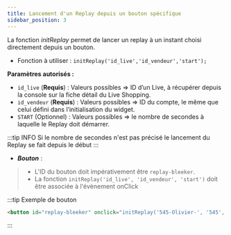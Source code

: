 ```yaml
---
title: Lancement d'un Replay depuis un bouton spécifique
sidebar_position: 3
---
```


La fonction *initReplay* permet de lancer un replay à un instant choisi directement depuis un bouton.

* Fonction à utiliser : ```initReplay('id_live','id_vendeur','start');```

**Paramètres autorisés :**
* ```id_live``` (**Requis**) : Valeurs possibles => ID d’un Live, à récupérer depuis la console sur la fiche détail du Live Shopping. 
* ```id_vendeur``` (**Requis**) : Valeurs possibles => ID du compte, le même que celui défini dans l’initialisation du widget.
* ```START``` (Optionnel) : Valeurs possibles => le nombre de secondes à laquelle le Replay doit démarrer.

:::tip INFO
Si le nombre de secondes n'est pas précisé le lancement du Replay se fait depuis le début
:::

* ***Bouton*** :
> * L'ID du bouton doit impérativement être ```replay-bleeker```.
> * La fonction ```initReplay('id_live', 'id_vendeur', 'start')``` doit être associée à l'évènement onClick

:::tip Exemple de bouton
```html
<button id="replay-bleeker" onclick="initReplay('545-Olivier-', '545', '200')">Voir le Replay</button>
```
:::




